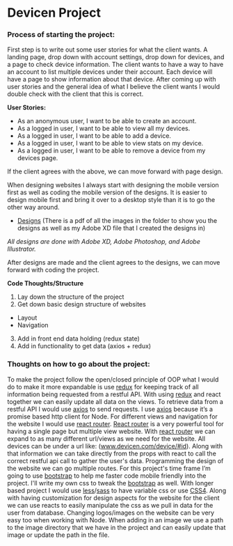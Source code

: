 # Devicen Project

### Process of starting the project:
First step is to write out some user stories for what the client wants. A landing page, drop down with account settings, drop down for devices, and a page to check device information. The client wants to have a way to have an account to list multiple devices under their account. Each device will have a page to show information about that device. After coming up with user stories and the general idea of what I believe the client wants I would double check with the client that this is correct.

**User Stories:**
* As an anonymous user, I want to be able to create an account.
* As a logged in user, I want to be able to view all my devices.
* As a logged in user, I want to be able to add a device.
* As a logged in user, I want to be able to view stats on my device.
* As a logged in user, I want to be able to remove a device from my devices page.

If the client agrees with the above, we can move forward with page design.

When designing websites I always start with designing the mobile version first as well as coding the mobile version of the designs. It is easier to design mobile first and bring it over to a desktop style than it is to go the other way around.

* [Designs](/designs/) (There is a pdf of all the images in the folder to show you the designs as well as my Adobe XD file that I created the designs in)

*All designs are done with Adobe XD, Adobe Photoshop, and Adobe Illustrator.*

After designs are made and the client agrees to the designs, we can move forward with coding the project.

**Code Thoughts/Structure**
1. Lay down the structure of the project
2. Get down basic design structure of websites
  * Layout
  * Navigation
3. Add in front end data holding (redux state)
4. Add in functionality to get data (axios + redux)

### Thoughts on how to go about the project:

To make the project follow the open/closed principle of OOP what I would do to make it more expandable is use [redux](https://redux.js.org/) for keeping track of all information being requested from a restful API. With using [redux](https://redux.js.org/) and react together we can easily update all data on the views. To retrieve data from a restful API I would use [axios](https://www.npmjs.com/package/axios) to send requests. I use [axios](https://www.npmjs.com/package/axios) because it’s a promise based http client for Node. For different views and navigation for the website I would use [react router](https://reacttraining.com/react-router/). [React router](https://reacttraining.com/react-router/) is a very powerful tool for having a single page but multiple view website. With [react router](https://reacttraining.com/react-router/) we can expand to as many different url/views as we need for the website. All devices can be under a url like: (www.devicen.com/device/#id). Along with that information we can take directly from the props with react to call the correct restful api call to gather the user's data. Programming the design of the website we can go multiple routes. For this project's time frame I’m going to use [bootstrap](https://getbootstrap.com/) to help me faster code mobile friendly into the project. I'll write my own css to tweak the [bootstrap](https://getbootstrap.com/) as well. With longer based project I would use [less](http://lesscss.org/)/[sass](http://sass-lang.com/) to have variable css or use [CSS4](http://css4.rocks/). Along with having customization for design aspects for the website for the client we can use reacts to easily manipulate the css as we pull in data for the user from database. Changing logos/images on the website can be very easy too when working with Node. When adding in an image we use a path to the image directory that we have in the project and can easily update that image or update the path in the file.
